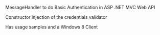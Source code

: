 MessageHandler to do Basic Authentication in ASP .NET MVC Web API

Constructor injection of the credentials validator

Has usage samples and a Windows 8 Client